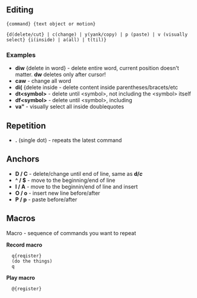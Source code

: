 ## Editing ##
```{command} {text object or motion}```
```
{d(delete/cut} | c(change) | y(yank/copy) | p (paste) | v (visually select} {i(inside) | a(all) | t(til)}
```
### Examples ###
- **diw** {delete in word} - delete entire word, current position doesn't matter. **dw** deletes only after cursor!
- **caw** - change all word
- **di(** {delete inside <symbol> - delete content inside parentheses/bracets/etc
- **dt\<symbol\>** - delete until \<symbol\>, not including the \<symbol\> itself
- **df\<symbol\>** - delete until \<symbol\>, including
- **va"** - visually select all inside doublequotes

## Repetition ##
  
- **.** (single dot) - repeats the latest command
  
## Anchors ##

- **D / C** - delete/change until end of line, same as **d$/c$**
- **^ / $** - move to the beginning/end of line
- **I / A** - move to the beginnin/end of line and insert
- **O / o** - insert new line before/after
- **P / p** - paste before/after

## Macros ##
Macro - sequence of commands you want to repeat

**Record macro**
```
  q{reqister}
  (do the things)
  q
```
**Play macro**
```
  @{register}
```  
